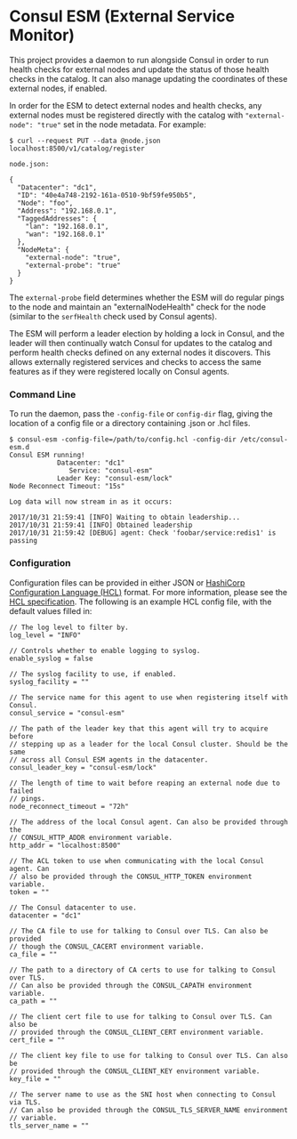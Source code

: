 Consul ESM (External Service Monitor)
================

This project provides a daemon to run alongside Consul in order to run health checks
for external nodes and update the status of those health checks in the catalog. It can also
manage updating the coordinates of these external nodes, if enabled.

In order for the ESM to detect external nodes and health checks, any external nodes must be registered
directly with the catalog with `"external-node": "true"` set in the node metadata. For example:

```
$ curl --request PUT --data @node.json localhost:8500/v1/catalog/register

node.json:

{
  "Datacenter": "dc1",
  "ID": "40e4a748-2192-161a-0510-9bf59fe950b5",
  "Node": "foo",
  "Address": "192.168.0.1",
  "TaggedAddresses": {
    "lan": "192.168.0.1",
    "wan": "192.168.0.1"
  },
  "NodeMeta": {
    "external-node": "true",
    "external-probe": "true"
  }
}
```

The `external-probe` field determines whether the ESM will do regular pings to the node and
maintain an "externalNodeHealth" check for the node (similar to the `serfHealth` check used
by Consul agents).

The ESM will perform a leader election by holding a lock in Consul, and the leader will then
continually watch Consul for updates to the catalog and perform health checks defined on any
external nodes it discovers. This allows externally registered services and checks to access
the same features as if they were registered locally on Consul agents.

### Command Line
To run the daemon, pass the `-config-file` or `config-dir` flag, giving the location of a config file
or a directory containing .json or .hcl files.

```
$ consul-esm -config-file=/path/to/config.hcl -config-dir /etc/consul-esm.d
Consul ESM running!
            Datacenter: "dc1"
               Service: "consul-esm"
            Leader Key: "consul-esm/lock"
Node Reconnect Timeout: "15s"

Log data will now stream in as it occurs:

2017/10/31 21:59:41 [INFO] Waiting to obtain leadership...
2017/10/31 21:59:41 [INFO] Obtained leadership
2017/10/31 21:59:42 [DEBUG] agent: Check 'foobar/service:redis1' is passing
```

### Configuration

Configuration files can be provided in either JSON or [HashiCorp Configuration Language (HCL)][HCL] format.
For more information, please see the [HCL specification][HCL]. The following is an example HCL config file,
with the default values filled in:

```hcl
// The log level to filter by.
log_level = "INFO"

// Controls whether to enable logging to syslog.
enable_syslog = false

// The syslog facility to use, if enabled.
syslog_facility = ""

// The service name for this agent to use when registering itself with Consul.
consul_service = "consul-esm"

// The path of the leader key that this agent will try to acquire before
// stepping up as a leader for the local Consul cluster. Should be the same
// across all Consul ESM agents in the datacenter.
consul_leader_key = "consul-esm/lock"

// The length of time to wait before reaping an external node due to failed
// pings.
node_reconnect_timeout = "72h"

// The address of the local Consul agent. Can also be provided through the
// CONSUL_HTTP_ADDR environment variable.
http_addr = "localhost:8500"

// The ACL token to use when communicating with the local Consul agent. Can
// also be provided through the CONSUL_HTTP_TOKEN environment variable.
token = ""

// The Consul datacenter to use.
datacenter = "dc1"

// The CA file to use for talking to Consul over TLS. Can also be provided
// though the CONSUL_CACERT environment variable.
ca_file = ""

// The path to a directory of CA certs to use for talking to Consul over TLS.
// Can also be provided through the CONSUL_CAPATH environment variable.
ca_path = ""

// The client cert file to use for talking to Consul over TLS. Can also be
// provided through the CONSUL_CLIENT_CERT environment variable.
cert_file = ""

// The client key file to use for talking to Consul over TLS. Can also be
// provided through the CONSUL_CLIENT_KEY environment variable.
key_file = ""

// The server name to use as the SNI host when connecting to Consul via TLS.
// Can also be provided through the CONSUL_TLS_SERVER_NAME environment
// variable.
tls_server_name = ""
```

[HCL]: https://github.com/hashicorp/hcl "HashiCorp Configuration Language (HCL)"